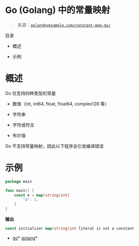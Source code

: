 <!--yml

类别：未分类

日期：2024-10-13 06:28:32

-->

# Go (Golang) 中的常量映射

> 来源：[`golangbyexample.com/constant-map-go/`](https://golangbyexample.com/constant-map-go/)

目录

+   概述

+   示例

# **概述**

Go 仅支持四种类型的常量

+   数值（int, int64, float, float64, complex128 等）

+   字符串

+   字符或符文

+   布尔值

Go 不支持常量映射，因此以下程序会引发编译错误

# **示例**

```go
package main

func main() {
	const e = map[string]int{
		"a": 1,
	}
}
```

**输出**

```go
const initializer map[string]int literal is not a constant
```

+   [go](https://golangbyexample.com/tag/go/)*   [golang](https://golangbyexample.com/tag/golang/)*
